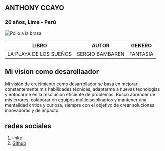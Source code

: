 
## ANTHONY CCAYO
### 26 años, Lima - Perú
![Pollo a la brasa](https://scontent.flim10-1.fna.fbcdn.net/v/t1.6435-1/164889275_557911535209634_2981856162231916614_n.jpg?stp=dst-jpg_s160x160_tt6&_nc_cat=103&ccb=1-7&_nc_sid=e99d92&_nc_eui2=AeHnl4dNVhwKnx3lQrlm-QucRf0cmuB8EOxF_Rya4HwQ7OBlsuS5WTUzUBrxVEVWsspzRjUpdRzFIFmi0u1BcQOg&_nc_ohc=WK9oqlHa8dMQ7kNvgFjP7Z2&_nc_oc=Adgqx62W_IQrOmjbsbBvmthcozy2KlM9lxcBFt49YekNpjKO8x9czN7eIkDcx-Qtj5k&_nc_zt=24&_nc_ht=scontent.flim10-1.fna&_nc_gid=AotasYFSLrbmrRqchjwQOcY&oh=00_AYD9Yi8A2Hw4J8pqSFXM9FcAVLFOwL0t-znGetHnfar9KQ&oe=67B67CF2)

| LIBRO | AUTOR | GENERO |
| ----- | :-----: | :------: |
| LA PLAYA DE LOS SUEÑOS | SERGIO BAMBAREN | FANTASIA |
## Mi vision como desarollaador
Mi visión de crecimiento como desarrollador se basa en mejorar constantemente mis habilidades técnicas, adaptarme a nuevas tecnologías y enfocarme en la resolución eficiente de problemas. Busco aprender de mis errores, colaborar en equipos multidisciplinarios y mantener una mentalidad crítica y curiosa, siempre con el objetivo de crear soluciones innovadoras y de impacto.

## redes sociales

1. [linke](https://www.linkedin.com/in/anthony-ccayo-3b715524a/)
2. [Github](https://github.com/ANTHONY109823/sesion-05.git)
